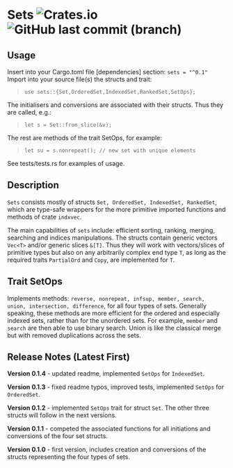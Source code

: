 # Sets ![Crates.io](https://img.shields.io/crates/v/sets?logo=rust) ![GitHub last commit (branch)](https://img.shields.io/github/last-commit/liborty/sets/HEAD?logo=github)  

## Usage

Insert into your Cargo.toml file [dependencies] section: `sets = "^0.1"`  
Import into your source file(s) the structs and trait:  
>```use sets::{Set,OrderedSet,IndexedSet,RankedSet,SetOps};```

The initialisers and conversions are associated with their structs. Thus they are called, e.g.:  
> ```let s = Set::from_slice(&v);```

The rest are methods of the trait SetOps, for example:  
> `let su = s.nonrepeat(); // new set with unique elements`

See tests/tests.rs for examples of usage. 

## Description

`Sets` consists mostly of structs `Set, OrderedSet, IndexedSet, RankedSet`, which are type-safe wrappers for the more primitive imported functions and methods of crate `indxvec`.

The main capabilities of `sets` include: efficient sorting, ranking, merging, searching and indices manipulations. The structs contain generic vectors `Vec<T>` and/or generic slices `&[T]`. Thus they will work with vectors/slices of primitive types but also on any arbitrarily complex end type `T`, as long as the required traits `PartialOrd` and `Copy`, are implemented for `T`.

## Trait SetOps

Implements methods: `reverse, nonrepeat, infsup, member, search, union, intersection, difference`, for all four types of sets. Generally speaking, these methods are more efficient  for the ordered and especially indexed sets, rather than for the unordered sets. For example, `member` and `search` are then able to use binary search. Union is like the classical merge but with removed duplications across the sets.

## Release Notes (Latest First)

**Version 0.1.4** - updated readme, implemented `SetOps` for `IndexedSet`.

**Version 0.1.3** - fixed readme typos, improved tests, implemented `SetOps` for `OrderedSet`.

**Version 0.1.2** - implemented `SetOps` trait for struct `Set`. The other three structs will follow in the next versions.

**Version 0.1.1** - competed the associated functions for all initiations and conversions of the four set structs.

**Version 0.1.0** - first version, includes creation and conversions of the structs representing the four types of sets.
